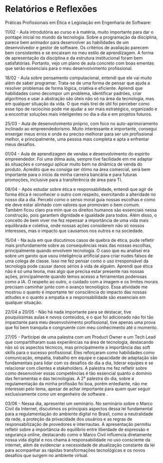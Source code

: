 # Relatórios e Reflexões

Práticas Profissionais em Ética e Legislação em Engenharia de Software:

11/02 - Aula introdutória ao curso e à matéria, muito importante para dar o pontapé inicial no mundo da tecnologia. Sobre a programação da disciplina, parece bem animador para desenvolver as habilidades de um desenvolvedor e gestor de software. Os critérios de avaliação parecem bem consistentes e se encaixam no meu estilo de aprendizagem. A forma de apresentação da disciplina e da estrutura institucional foram bem satisfatórias. Portanto, vejo um plano de aula concreto com boas ementas que serão essenciais para o meu desenvolvimento profissional.

18/02 - Aula sobre pensamento computacional, entendi que ele vai muito além de saber programar. Trata-se de uma forma de pensar que ajuda a resolver problemas de forma lógica, criativa e eficiente. Aprendi que habilidades como decompor um problema, identificar padrões, criar algoritmos e usar a abstração são úteis não só na área da tecnologia, mas em qualquer situação da vida. O que mais tirei de útil foi perceber como esse tipo de raciocínio pode me ajudar a ser mais estratégico, organizado e a encontrar soluções mais inteligentes no dia a dia e em projetos futuros.

25/03 - Aula de desenvolvimento próprio, com foco no auto-aprimoramento inclinado ao empreendedorismo. Muito interessante e importante, consegui enxergar meus erros e onde eu preciso melhorar para ser um profissional melhor, e principalmente, uma pessoa mais completa e apta a enfrentar meus desafios.

01/04 - Aula de aprendizagem de vendas e desenvolvimento do espírito empreendedor. Foi uma ótima aula, sempre tive facilidade em me adaptar às situações e consegui aplicar muito bem na dinâmica de venda do produto. Acredito que eu consiga ser ótimo na área comercial, será bem importante para o início da minha carreira bancária e para futuras promoções, inclusive para a transferência de área para TI.

08/04 - Após estudar sobre ética e responsabilidade, entendi que agir de forma ética é reconhecer o outro com respeito, exercitando a alteridade no nosso dia a dia. Percebi como o senso moral guia nossas escolhas e como ele deve estar alinhado com valores que promovam o bem comum. Também ficou claro pra mim que os direitos humanos são essenciais nessa construção, pois garantem dignidade e igualdade para todos. Além disso, o conceito de bem viver me fez repensar a importância de uma vida mais equilibrada e coletiva, onde nossas ações considerem não só nossos interesses, mas o impacto que causamos nos outros e na sociedade.

15/04 - Na aula em que discutimos casos de quebra de ética, pude refletir mais profundamente sobre as consequências reais das nossas escolhas, principalmente quando envolvem tecnologia. O caso que eu analisei era sobre um garoto que usou inteligência artificial para criar nudes falsos de uma colega de classe. Isso me fez pensar como o uso irresponsável da tecnologia pode causar danos sérios à vida de alguém. Aprendi que ética não é só uma teoria, mas algo que precisa estar presente nas nossas ações, principalmente quando temos acesso a ferramentas poderosas como a IA. O respeito ao outro, o cuidado com a imagem e os limites morais precisam caminhar junto com o avanço tecnológico. Essa atividade me mostrou o quanto é importante ter consciência do impacto das nossas atitudes e o quanto a empatia e a responsabilidade são essenciais em qualquer situação.

22/04 a 20/05 - Não há nada importante para se destacar, tive pouquíssimas aulas e novos conteúdos, e o que foi adicionado não foi tão impactante para meu desenvolvimento profissional, tive apenas uma prova que foi bem tranquila e congruente com meu conhecimento até o momento.

27/05 - Participei de uma palestra com um Product Owner e um Tech Lead que compartilharam suas experiências na área de tecnologia, destacando não só os aspectos técnicos, mas principalmente a importância das soft skills para o sucesso profissional. Eles reforçaram como habilidades como comunicação, empatia, trabalho em equipe e capacidade de adaptação são fundamentais para lidar com os desafios do dia a dia, liderar equipes e se relacionar com clientes e stakeholders. A palestra me fez refletir sobre como desenvolver essas competências é tão essencial quanto o domínio das ferramentas e das tecnologias. A 2° palestra do dia, sobre a regulamentação da minha profissão foi boa, porém entediante, não me interessei pelo tema, apesar de achar importante para quem quer seguir exclusivamente como um engenheiro de software .

03/06 - Nessa dia, apresentei um seminário. No seminário sobre o Marco Civil da Internet, discutimos os principais aspectos dessa lei fundamental para a regulamentação do ambiente digital no Brasil, como a neutralidade da rede, a proteção da privacidade dos usuários e as regras de responsabilização de provedores e internautas. A apresentação permitiu refletir sobre a importância do equilíbrio entre liberdade de expressão e segurança online, destacando como o Marco Civil influencia diretamente nossa vida digital e nos chama à responsabilidade no uso consciente da internet, além de evidenciar a necessidade de atualização constante da lei para acompanhar as rápidas transformações tecnológicas e os novos desafios que surgem no ambiente virtual.

